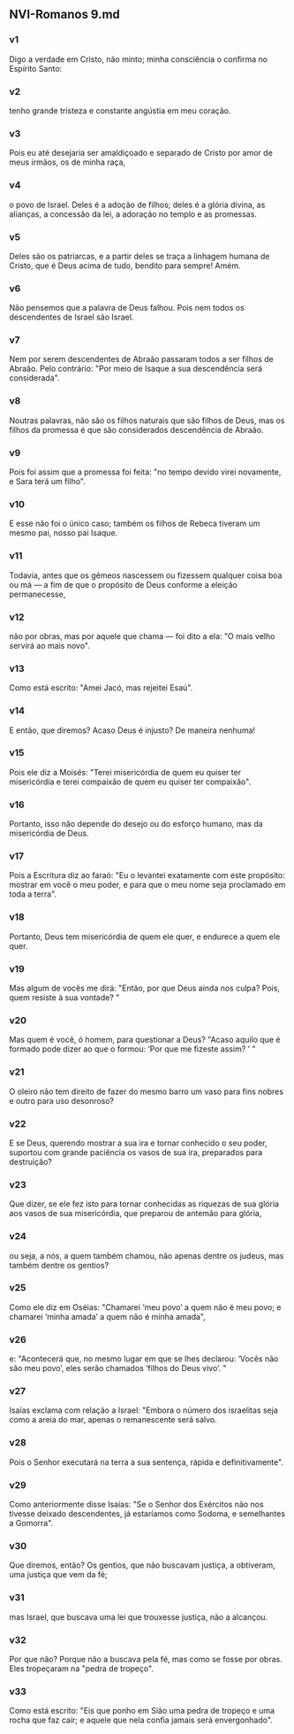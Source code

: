 ## NVI-Romanos 9.md
### v1
 Digo a verdade em Cristo, não minto; minha consciência o confirma no Espírito Santo:
### v2
 tenho grande tristeza e constante angústia em meu coração.
### v3
 Pois eu até desejaria ser amaldiçoado e separado de Cristo por amor de meus irmãos, os de minha raça,
### v4
 o povo de Israel. Deles é a adoção de filhos; deles é a glória divina, as alianças, a concessão da lei, a adoração no templo e as promessas.
### v5
 Deles são os patriarcas, e a partir deles se traça a linhagem humana de Cristo, que é Deus acima de tudo, bendito para sempre! Amém.
### v6
 Não pensemos que a palavra de Deus falhou. Pois nem todos os descendentes de Israel são Israel.
### v7
 Nem por serem descendentes de Abraão passaram todos a ser filhos de Abraão. Pelo contrário: "Por meio de Isaque a sua descendência será considerada".
### v8
 Noutras palavras, não são os filhos naturais que são filhos de Deus, mas os filhos da promessa é que são considerados descendência de Abraão.
### v9
 Pois foi assim que a promessa foi feita: "no tempo devido virei novamente, e Sara terá um filho".
### v10
 E esse não foi o único caso; também os filhos de Rebeca tiveram um mesmo pai, nosso pai Isaque.
### v11
 Todavia, antes que os gêmeos nascessem ou fizessem qualquer coisa boa ou má — a fim de que o propósito de Deus conforme a eleição permanecesse,
### v12
 não por obras, mas por aquele que chama — foi dito a ela: "O mais velho servirá ao mais novo".
### v13
 Como está escrito: "Amei Jacó, mas rejeitei Esaú".
### v14
 E então, que diremos? Acaso Deus é injusto? De maneira nenhuma!
### v15
 Pois ele diz a Moisés: "Terei misericórdia de quem eu quiser ter misericórdia e terei compaixão de quem eu quiser ter compaixão".
### v16
 Portanto, isso não depende do desejo ou do esforço humano, mas da misericórdia de Deus.
### v17
 Pois a Escritura diz ao faraó: "Eu o levantei exatamente com este propósito: mostrar em você o meu poder, e para que o meu nome seja proclamado em toda a terra".
### v18
 Portanto, Deus tem misericórdia de quem ele quer, e endurece a quem ele quer.
### v19
 Mas algum de vocês me dirá: "Então, por que Deus ainda nos culpa? Pois, quem resiste à sua vontade? "
### v20
 Mas quem é você, ó homem, para questionar a Deus? "Acaso aquilo que é formado pode dizer ao que o formou: ‘Por que me fizeste assim? ’ "
### v21
 O oleiro não tem direito de fazer do mesmo barro um vaso para fins nobres e outro para uso desonroso?
### v22
 E se Deus, querendo mostrar a sua ira e tornar conhecido o seu poder, suportou com grande paciência os vasos de sua ira, preparados para destruição?
### v23
 Que dizer, se ele fez isto para tornar conhecidas as riquezas de sua glória aos vasos de sua misericórdia, que preparou de antemão para glória,
### v24
 ou seja, a nós, a quem também chamou, não apenas dentre os judeus, mas também dentre os gentios?
### v25
 Como ele diz em Oséias: "Chamarei ‘meu povo’ a quem não é meu povo; e chamarei ‘minha amada’ a quem não é minha amada",
### v26
 e: "Acontecerá que, no mesmo lugar em que se lhes declarou: ‘Vocês não são meu povo’, eles serão chamados ‘filhos do Deus vivo’. "
### v27
 Isaías exclama com relação a Israel: "Embora o número dos israelitas seja como a areia do mar, apenas o remanescente será salvo.
### v28
 Pois o Senhor executará na terra a sua sentença, rápida e definitivamente".
### v29
 Como anteriormente disse Isaías: "Se o Senhor dos Exércitos não nos tivesse deixado descendentes, já estaríamos como Sodoma, e semelhantes a Gomorra".
### v30
 Que diremos, então? Os gentios, que não buscavam justiça, a obtiveram, uma justiça que vem da fé;
### v31
 mas Israel, que buscava uma lei que trouxesse justiça, não a alcançou.
### v32
 Por que não? Porque não a buscava pela fé, mas como se fosse por obras. Eles tropeçaram na "pedra de tropeço".
### v33
 Como está escrito: "Eis que ponho em Sião uma pedra de tropeço e uma rocha que faz cair; e aquele que nela confia jamais será envergonhado".
